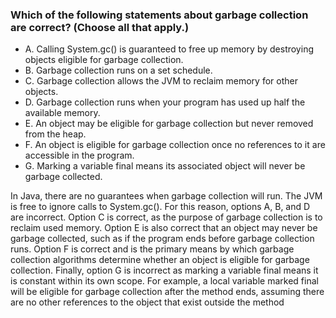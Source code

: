### Which of the following statements about garbage collection are correct? (Choose all that apply.)
* A. Calling System.gc() is guaranteed to free up memory by destroying objects eligible for garbage collection.
* B. Garbage collection runs on a set schedule.
* C. Garbage collection allows the JVM to reclaim memory for other objects.
* D. Garbage collection runs when your program has used up half the available memory.
* E. An object may be eligible for garbage collection but never removed from the heap.
* F. An object is eligible for garbage collection once no references to it are accessible in the program.
* G. Marking a variable final means its associated object will never be garbage collected.

In Java, there are no guarantees when garbage collection will run.
The JVM is free to ignore calls to System.gc(). For this reason, options A, B, and D are incorrect.
Option C is correct, as the purpose of garbage collection is to reclaim used memory.
Option E is also correct that an object may never be garbage collected,
such as if the program ends before garbage collection runs.
Option F is correct and is the primary means by which garbage collection algorithms determine whether
an object is eligible for garbage collection.
Finally, option G is incorrect as marking a variable final means it is constant within its own scope.
For example, a local variable marked final will be eligible for garbage collection after the method ends,
assuming there are no other references to the object that exist outside the method